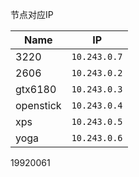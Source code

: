 节点对应IP

|Name|IP|
|---|---|
|3220|`10.243.0.7`|
|2606|`10.243.0.2`|
|gtx6180|`10.243.0.3`|
|openstick|`10.243.0.4`|
|xps|`10.243.0.5`|
|yoga|`10.243.0.6`|

19920061